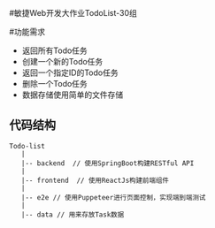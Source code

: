 #敏捷Web开发大作业TodoList-30组


#功能需求

- 返回所有Todo任务
- 创建一个新的Todo任务
- 返回一个指定ID的Todo任务
- 删除一个Todo任务
- 数据存储使用简单的文件存储


## 代码结构
    Todo-list
       |
       |-- backend  // 使用SpringBoot构建RESTful API
       |
       |-- frontend  // 使用ReactJs构建前端组件
       |
       |-- e2e // 使用Puppeteer进行页面控制，实现端到端测试
       |
       |-- data // 用来存放Task数据
